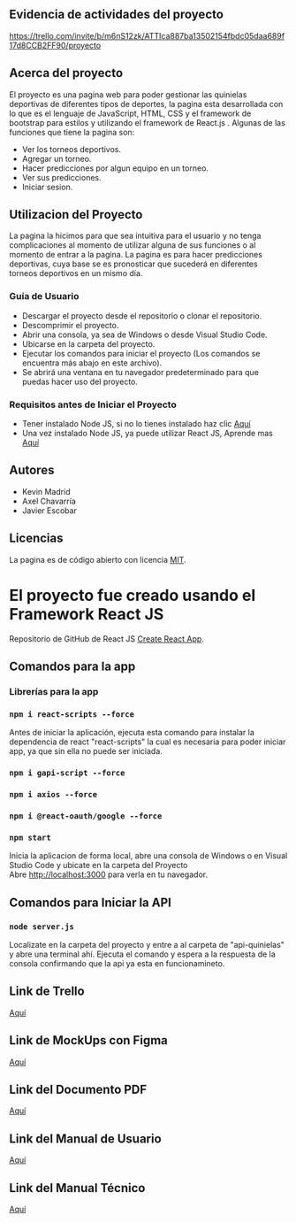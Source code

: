 ## Evidencia de actividades del proyecto
 
<https://trello.com/invite/b/m6nS12zk/ATTIca887ba13502154fbdc05daa689f17d8CCB2FF90/proyecto>

## Acerca del proyecto
El proyecto es una pagina web para poder gestionar las quinielas deportivas de diferentes tipos de deportes, la pagina esta desarrollada con lo que es el lenguaje de JavaScript, HTML, CSS y el framework de bootstrap para estilos y utilizando el framework de React.js . Algunas de las funciones que tiene la pagina son:
- Ver los torneos deportivos.
- Agregar un torneo.
- Hacer predicciones por algun equipo en un torneo.
- Ver sus predicciones.
- Iniciar sesion.

## Utilizacion del Proyecto

La pagina la hicimos para que sea intuitiva para el usuario y no tenga complicaciones al momento de utilizar alguna de sus funciones o al momento de entrar a la pagina.
La pagina es para hacer predicciones deportivas, cuya base se es pronosticar que sucederá en diferentes torneos deportivos en un mismo día. 

### Guía de Usuario
- Descargar el proyecto desde el repositorio o clonar el repositorio.
- Descomprimir el proyecto.
- Abrir una consola, ya sea de Windows o desde Visual Studio Code.
- Ubicarse en la carpeta del proyecto.
- Ejecutar los comandos para iniciar el proyecto (Los comandos se encuentra más abajo en este archivo).
- Se abrirá una ventana en tu navegador predeterminado para que puedas hacer uso del proyecto.

### Requisitos antes de Iniciar el Proyecto

- Tener instalado Node JS, si no lo tienes instalado haz clic [Aquí](https://nodejs.org/es/download)
- Una vez instalado Node JS, ya puede utilizar React JS, Aprende mas [Aquí](https://es.react.dev/learn)

## Autores

- Kevin Madrid  
- Axel Chavarría
- Javier Escobar 

## Licencias
La pagina es de código abierto con licencia [MIT](https://opensource.org/licenses/MIT). 


# El proyecto fue creado usando el Framework React JS

Repositorio de GitHub de React JS [Create React App](https://github.com/facebook/create-react-app).

## Comandos para la app

### Librerías para la app

### `npm i react-scripts --force`

Antes de iniciar la aplicación, ejecuta esta comando para instalar la dependencia de react "react-scripts" la cual es necesaria para poder iniciar app, ya que sin ella no puede ser iniciada.

### `npm i gapi-script --force`

### `npm i axios --force`

### `npm i @react-oauth/google --force`

### `npm start`

Inicia la aplicacion de forma local, abre una consola de Windows o en Visual Studio Code y ubicate en la carpeta del Proyecto\
Abre [http://localhost:3000](http://localhost:3000) para verla en tu navegador.

## Comandos para Iniciar la API

### `node server.js`

Localizate en la carpeta del proyecto y entre a al carpeta de "api-quinielas" y abre una terminal ahí. Ejecuta el comando y espera a la respuesta de la consola confirmando que la api ya esta en funcionamineto.

## Link de Trello
[Aquí](https://trello.com/b/m6nS12zk/proyecto)

## Link de MockUps con Figma
[Aquí](https://www.figma.com/file/jfXUSAomlXpaXk9lqd8ZjS/Proyecto-DAW?type=design&node-id=0%3A1&mode=design&t=uCGH9m8EUwyOE06Q-1)

## Link del Documento PDF
[Aquí](https://www.figma.com/file/jfXUSAomlXpaXk9lqd8ZjS/Proyecto-DAW?type=design&node-id=0%3A1&mode=design&t=uCGH9m8EUwyOE06Q-1)

## Link del Manual de Usuario
[Aquí](https://www.canva.com/design/DAFzOELgeS8/SQBfC3gD2sNv_2AJs1ZtkA/edit?utm_content=DAFzOELgeS8&utm_campaign=designshare&utm_medium=link2&utm_source=sharebutton)

## Link del Manual Técnico
[Aquí](https://www.canva.com/design/DAFzO-bBMvY/jSpIWU7OScHwZjFl3lKypQ/edit?utm_content=DAFzO-bBMvY&utm_campaign=designshare&utm_medium=link2&utm_source=sharebutton)

